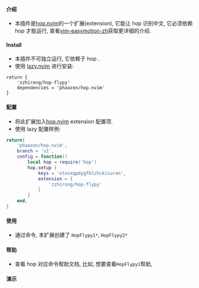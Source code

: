 #### 介绍
- 本插件是[hop.nvim](https://github.com/phaazon/hop.nvim)的一个扩展(extension), 它能让 hop 识别中文, 它必须依赖 hop 才能运行, 查看[vim-easymotion-zh](https://github.com/zzhirong/vim-easymotion-zh)获取更详细的介绍.


#### Install 
- 本插件不可独立运行, 它依赖于 hop .
- 使用 [lazy.nvim](https://github.com/folke/lazy.nvim) 进行安装:
```
return {
    'zzhirong/hop-flypy'
    dependencies = 'phaazon/hop.nvim'
}
```

#### 配置
- 将此扩展加入[hop.nvim](https://github.com/phaazon/hop.nvim) extension 配置项.
- 使用 lazy 配置样例:
```lua
return{
    'phaazon/hop.nvim',
    branch = 'v1',
    config = function()
        local hop = require('hop')
        hop.setup {
            keys = 'etovxqpdygfblzhckisuran',
            extension = {
                'zzhirong/hop-flypy'
            }
        }
    end,
}
```

#### 使用
- 通过命令, 本扩展创建了 `HopFlypy1*`, `HopFlypy2*`

#### 帮助
- 查看 hop 对应命令帮助文档, 比如, 想要查看`HopFlypy1`帮助, 

#### 演示
